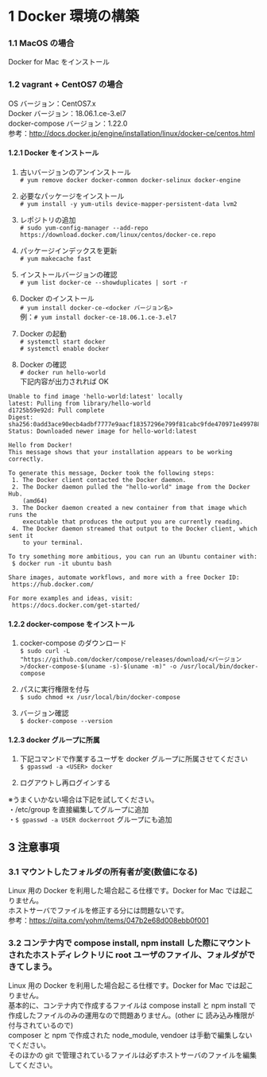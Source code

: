 # 1 Docker 環境の構築
### 1.1 MacOS の場合
Docker for Mac をインストール

### 1.2 vagrant + CentOS7 の場合
OS バージョン：CentOS7.x  
Docker バージョン：18.06.1.ce-3.el7  
docker-compose バージョン：1.22.0  
参考：http://docs.docker.jp/engine/installation/linux/docker-ce/centos.html


#### 1.2.1 Docker をインストール
1. 古いバージョンのアンインストール  
`# yum remove docker docker-common docker-selinux docker-engine`  

2. 必要なパッケージをインストール  
`# yum install -y yum-utils device-mapper-persistent-data lvm2`

3. レポジトリの追加  
`# sudo yum-config-manager --add-repo https://download.docker.com/linux/centos/docker-ce.repo`

4. パッケージインデックスを更新  
`# yum makecache fast`  

5. インストールバージョンの確認  
`# yum list docker-ce --showduplicates | sort -r`

6. Docker のインストール  
`# yum install docker-ce-<docker バージョン名>`  
例：`# yum install docker-ce-18.06.1.ce-3.el7`

7. Docker の起動  
`# systemctl start docker`  
`# systemctl enable docker`

8. Docker の確認  
`# docker run hello-world`  
下記内容が出力されれば OK  

```
Unable to find image 'hello-world:latest' locally
latest: Pulling from library/hello-world
d1725b59e92d: Pull complete
Digest: sha256:0add3ace90ecb4adbf7777e9aacf18357296e799f81cabc9fde470971e499788
Status: Downloaded newer image for hello-world:latest
 
Hello from Docker!
This message shows that your installation appears to be working correctly.
 
To generate this message, Docker took the following steps:
 1. The Docker client contacted the Docker daemon.
 2. The Docker daemon pulled the "hello-world" image from the Docker Hub.
    (amd64)
 3. The Docker daemon created a new container from that image which runs the
    executable that produces the output you are currently reading.
 4. The Docker daemon streamed that output to the Docker client, which sent it
    to your terminal.
 
To try something more ambitious, you can run an Ubuntu container with:
 $ docker run -it ubuntu bash
 
Share images, automate workflows, and more with a free Docker ID:
 https://hub.docker.com/
 
For more examples and ideas, visit:
 https://docs.docker.com/get-started/

```

#### 1.2.2 docker-compose をインストール
1. cocker-compose のダウンロード  
`$ sudo curl -L "https://github.com/docker/compose/releases/download/<バージョン>/docker-compose-$(uname -s)-$(uname -m)" -o /usr/local/bin/docker-compose`

2. パスに実行権限を付与  
`$ sudo chmod +x /usr/local/bin/docker-compose`

3. バージョン確認  
`$ docker-compose --version`


#### 1.2.3 docker グループに所属
1. 下記コマンドで作業するユーザを docker グループに所属させてください  
`$ gpasswd -a <USER> docker`  

2. ログアウトし再ログインする  

※うまくいかない場合は下記を試してください。  
・/etc/group を直接編集してグループに追加  
・`$ gpasswd -a USER dockerroot` グループにも追加



## 3 注意事項
### 3.1 マウントしたフォルダの所有者が変(数値になる)
Linux 用の Docker を利用した場合起こる仕様です。Docker for Mac では起こりません。  
ホストサーバでファイルを修正する分には問題ないです。  
参考：https://qiita.com/yohm/items/047b2e68d008ebb0f001

### 3.2 コンテナ内で compose install, npm install した際にマウントされたホストディレクトリに root ユーザのファイル、フォルダができてしまう。
Linux 用の Docker を利用した場合起こる仕様です。Docker for Mac では起こりません。  
基本的に、コンテナ内で作成するファイルは compose install と npm install で作成したファイルのみの運用なので問題ありません。(other に 読み込み権限が付与されているので)  
composer と npm で作成された node_module, vendoer は手動で編集しないでください。  
そのほかの git で管理されているファイルは必ずホストサーバのファイルを編集してください。


